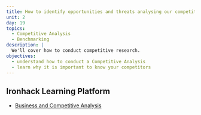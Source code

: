 ```yaml
---
title: How to identify opportunities and threats analysing our competitors
unit: 2
day: 19
topics:
  - Competitive Analysis
  - Benchmarking
description: |
  We'll cover how to conduct competitive research.
objectives:
  - understand how to conduct a Competitive Analysis
  - learn why it is important to know your competitors
---
```



Ironhack Learning Platform
--------------------------

- [Business and Competitive Analysis](http://learn.ironhack.com/#/learning_unit/7032)
